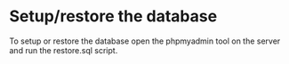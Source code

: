 # Setup/restore the database

To setup or restore the database open the phpmyadmin tool on the server and run the restore.sql script.